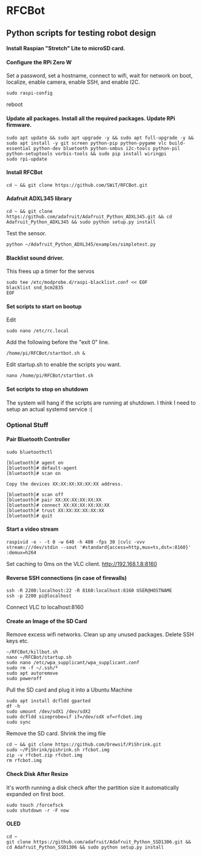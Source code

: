 # RFCBot #
## Python scripts for testing robot design ##

#### Install Raspian "Stretch" Lite to microSD card. ####

#### Configure the RPi Zero W ####
Set a password, set a hostname, connect to wifi, wait for network on boot, localize, enable camera, enable SSH, and enable I2C.
```
sudo raspi-config
```
reboot

#### Update all packages. Install all the required packages. Update RPi firmware. ####
```
sudo apt update && sudo apt upgrade -y && sudo apt full-upgrade -y && sudo apt install -y git screen python-pip python-pygame vlc build-essential python-dev bluetooth python-smbus i2c-tools python-pil python-setuptools vorbis-tools && sudo pip install wiringpi
sudo rpi-update
```

#### Install RFCBot ####
```
cd ~ && git clone https://github.com/SWiT/RFCBot.git
```

#### Adafruit ADXL345 library ####
```
cd ~ && git clone https://github.com/adafruit/Adafruit_Python_ADXL345.git && cd Adafruit_Python_ADXL345 && sudo python setup.py install
```
Test the sensor.
```
python ~/Adafruit_Python_ADXL345/examples/simpletest.py
```

#### Blacklist sound driver. ####
This frees up a timer for the servos 
```
sudo tee /etc/modprobe.d/raspi-blacklist.conf << EOF
blacklist snd_bcm2835
EOF
```

#### Set scripts to start on bootup ####
Edit 
```
sudo nano /etc/rc.local
```
Add the following before the "exit 0" line.
```
/home/pi/RFCBot/startbot.sh &
```
Edit startup.sh to enable the scripts you want.
```
nano /home/pi/RFCBot/startbot.sh
```

#### Set scripts to stop on shutdown ####
The system will hang if the scripts are running at shutdown. I think I need to setup an actual systemd service :(



### Optional Stuff ###

#### Pair Bluetooth Controller ####
```
sudo bluetoothctl
```
```
[bluetooth]# agent on
[bluetooth]# default-agent
[bluetooth]# scan on

Copy the devices XX:XX:XX:XX:XX:XX address.

[bluetooth]# scan off
[bluetooth]# pair XX:XX:XX:XX:XX:XX
[bluetooth]# connect XX:XX:XX:XX:XX:XX
[bluetooth]# trust XX:XX:XX:XX:XX:XX
[bluetooth]# quit
```

#### Start a video stream ####
```
raspivid -o - -t 0 -w 640 -h 480 -fps 30 |cvlc -vvv stream:///dev/stdin --sout '#standard{access=http,mux=ts,dst=:8160}' :demux=h264
```
Set caching to 0ms on the VLC client.
http://192.168.1.8:8160

#### Reverse SSH connections (in case of firewalls) ####
```
ssh -R 2200:localhost:22 -R 8160:localhost:8160 USER@HOSTNAME
ssh -p 2200 pi@localhost
```
Connect VLC to localhost:8160

#### Create an Image of the SD Card ####
Remove excess wifi networks. Clean up any unused packages. Delete SSH keys etc.
```
~/RFCBot/killbot.sh
nano ~/RFCBot/startup.sh
sudo nano /etc/wpa_supplicant/wpa_supplicant.conf
sudo rm -f ~/.ssh/*
sudo apt autoremove
sudo poweroff
```

Pull the SD card and plug it into a Ubuntu Machine
```
sudo apt install dcfldd gparted
df -h
sudo umount /dev/sdX1 /dev/sdX2
sudo dcfldd sizeprobe=if if=/dev/sdX of=rfcbot.img
sudo sync
```
Remove the SD card.
Shrink the img file
```
cd ~ && git clone https://github.com/Drewsif/PiShrink.git
sudo ~/PiShrink/pishrink.sh rfcbot.img
zip -v rfcbot.zip rfcbot.img
rm rfcbot.img
```

#### Check Disk After Resize ####
It's worth running a disk check after the partition size it automatically expanded on first boot.
```
sudo touch /forcefsck
sudo shutdown -r -F now
```



#### OLED ####
```
cd ~
git clone https://github.com/adafruit/Adafruit_Python_SSD1306.git && cd Adafruit_Python_SSD1306 && sudo python setup.py install
```








